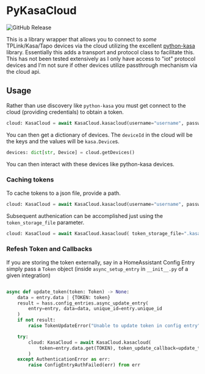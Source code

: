 # PyKasaCloud

![GitHub Release](https://img.shields.io/github/v/release/iluvdata/PyKasaCloud)

This is a library wrapper that allows you to connect to *some* TPLink/Kasa/Tapo devices via the cloud utilizing the excellent [python-kasa](https://pypi.org/project/python-kasa/) library.  Essentially this adds a transport and protocol class to facilitate this.  This has not been tested extensively as I only have access to "iot" protocol devices and I'm not sure if other devices utilize passthrough mechanism via the cloud api.

## Usage

Rather than use discovery like `python-kasa` you must get connect to the cloud (providing credentials) to obtain a token.
```python
cloud: KasaCloud = await KasaCloud.kasacloud(username="username", password="password")
```
You can then get a dictionary of devices.  The `deviceId` in the cloud will be the keys and the values will be `kasa.Device`s.
```python
devices: dict[str, Device] = cloud.getDevices()
```
You can then interact with these devices like python-kasa devices.

### Caching tokens

To cache tokens to a json file, provide a path.
```python
cloud: KasaCloud = await KasaCloud.kasacloud(username="username", password="password", token_storage_file=".kasacloud.json")
```
Subsequent authenication can be accomplished just using the `token_storage_file` parameter.
```python
cloud: KasaCloud = await KasaCloud.kasacloud( token_storage_file=".kasacloud.json")
```
### Refesh Token and Callbacks
If you are storing the token externally, say in a HomeAssistant Config Entry simply pass a `Token` object (inside `async_setup_entry` in `__init__.py` of a given integration)
```python

async def update_token(token: Token) -> None:
    data = entry.data | {TOKEN: token}
    result = hass.config_entries.async_update_entry(
        entry=entry, data=data, unique_id=entry.unique_id
    )
    if not result:
        raise TokenUpdateError("Unable to update token in config entry")

    try:
        cloud: KasaCloud = await KasaCloud.kasacloud(
            token=entry.data.get(TOKEN), token_update_callback=update_token
        )
    except AuthenticationError as err:
        raise ConfigEntryAuthFailed(err) from err
```



